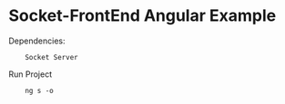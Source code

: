 # Socket-FrontEnd Angular Example
Dependencies:
```
    Socket Server
```
Run Project
```
    ng s -o
```
